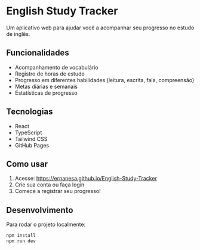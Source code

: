 # English Study Tracker

Um aplicativo web para ajudar você a acompanhar seu progresso no estudo de inglês.

## Funcionalidades

- Acompanhamento de vocabulário
- Registro de horas de estudo
- Progresso em diferentes habilidades (leitura, escrita, fala, compreensão)
- Metas diárias e semanais
- Estatísticas de progresso

## Tecnologias

- React
- TypeScript
- Tailwind CSS
- GitHub Pages

## Como usar

1. Acesse: https://ernanesa.github.io/English-Study-Tracker
2. Crie sua conta ou faça login
3. Comece a registrar seu progresso!

## Desenvolvimento

Para rodar o projeto localmente:

```bash
npm install
npm run dev
```